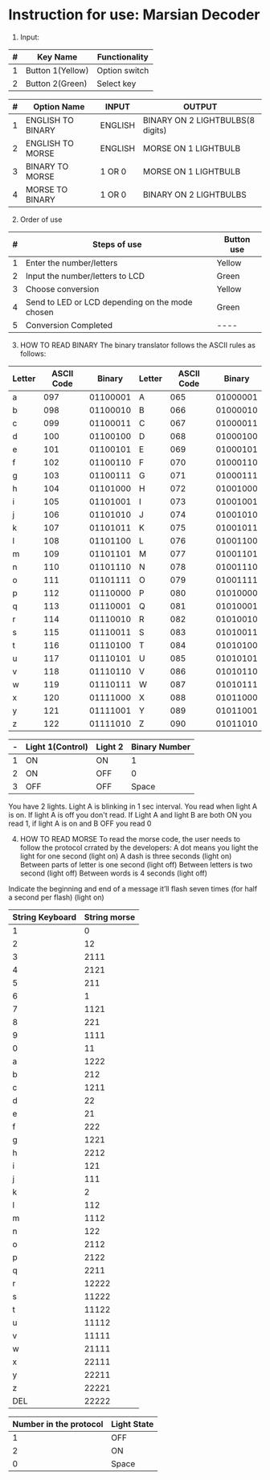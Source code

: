 Instruction for use: Marsian Decoder
=====================================
1. Input:

|#|Key Name|Functionality|
|----|----|---
1| Button 1(Yellow) | Option switch
2| Button 2(Green) | Select key

#|Option Name|INPUT | OUTPUT
---|---|---|---
1| ENGLISH TO BINARY | ENGLISH | BINARY ON 2 LIGHTBULBS(8 digits)
2 | ENGLISH TO MORSE | ENGLISH | MORSE ON 1 LIGHTBULB
3| BINARY TO MORSE | 1 OR 0 | MORSE ON 1 LIGHTBULB
4| MORSE TO BINARY | 1 OR 0 | BINARY ON 2 LIGHTBULBS 


2. Order of use

#|Steps of use| Button use
---|---|---
1| Enter the number/letters | Yellow
2| Input the number/letters to LCD | Green
3| Choose conversion | Yellow
4| Send to LED or LCD depending on the mode chosen | Green
5| Conversion Completed | ----

3. HOW TO READ BINARY 
The binary translator follows the ASCII rules as follows:


Letter|ASCII Code|Binary|Letter|ASCII Code|Binary
---|---|---|---|---|---
a|097|01100001|A|065|01000001
b|098|01100010|B|066|01000010
c|099|01100011|C|067|01000011
d|100|01100100|D|068|01000100
e|101|01100101|E|069|01000101
f|102|01100110|F|070|01000110
g|103|01100111|G|071|01000111
h|	104|	01101000	|H|	072|	01001000
i	|105|	01101001|	I|	073	|01001001
j	|106|	01101010|	J|	074|	01001010
k	|107	|01101011|	K|	075	|01001011
l	|108|	01101100|	L|	076|	01001100
m	|109|	01101101|	M	|077|	01001101
n	|110|	01101110|	N|	078|	01001110
o	|111	|01101111|	O	|079|	01001111
p|	112	|01110000	|P|	080|	01010000
q	|113|	01110001|	Q|	081|	01010001
r	|114	|01110010	|R|	082|	01010010
s|	115|	01110011|	S|	083|	01010011
t|	116|	01110100|	T|	084|	01010100
u|	117|	01110101|	U|	085|	01010101
v|	118|	01110110|	V	|086|	01010110
w	|119|	01110111|	W|	087|	01010111
x|	120|	01111000|	X|	088	|01011000
y|	121|	01111001|	Y	|089|	01011001
z	|122|	01111010|	Z	|090|	01011010

-|Light 1(Control)|Light 2| Binary Number
---|---|---|---
1| ON|ON|1
2| ON|OFF|0
3 |OFF|OFF|Space
You have 2 lights. Light A is blinking in 1 sec interval. You read when light A is on. If light A is off you don't read. If
Light A and light B are both ON you read 1, if light A is on and B OFF you read 0

4. HOW TO READ MORSE
To read the morse code, the user needs to follow the protocol crrated by the developers:
A dot means you light the light for one second (light on)
A dash is three seconds (light on) 
Between parts of letter is one second (light off)
Between letters is two second (light off)
Between words is 4 seconds (light off)

Indicate the beginning and end of a message it’ll flash seven times (for half a second per flash) (light on)

String Keyboard | String morse
---|----
1|0
2|12
3|2111
4|2121
5|211
6|1
7|1121
8|221
9|1111
0|11
a|1222
b|212
c|1211
d|22
e|21
f|222
g|1221
h|2212
i|121
j|111
k|2
l|112
m|1112
n|122
o|2112
p|2122
q|2211
r|12222
s|11222
t|11122
u|11112
v|11111
w|21111
x|22111
y|22211
z|22221
DEL|22222

Number in the protocol|Light State
--|--
1|OFF
2|ON
0| Space
